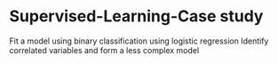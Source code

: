 # Supervised-Learning-Case study
Fit a model using binary classification using logistic regression
Identify correlated variables and form a less complex model

